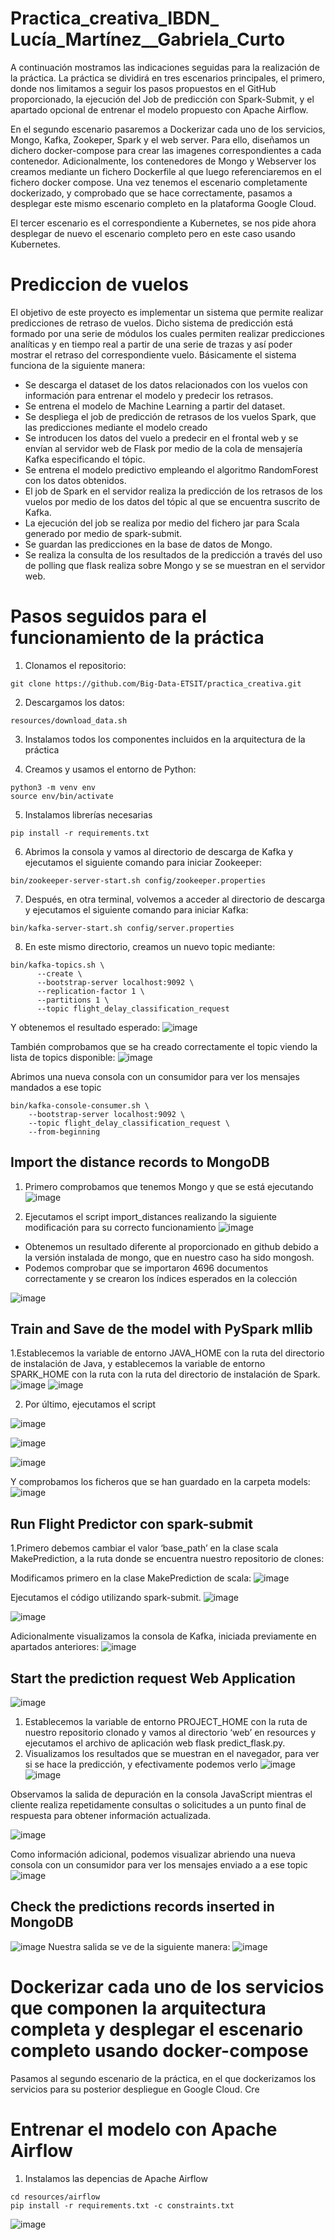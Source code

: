 # Practica_creativa_IBDN_ Lucía_Martínez__Gabriela_Curto
A continuación mostramos las indicaciones seguidas para la realización de la práctica. La práctica se dividirá en tres escenarios principales, el primero, donde nos limitamos a seguir los pasos propuestos en el GitHub proporcionado, la ejecución del Job de predicción con Spark-Submit, y el apartado opcional de entrenar el modelo propuesto con Apache Airflow.

En el segundo escenario pasaremos a Dockerizar cada uno de los servicios, Mongo, Kafka, Zookeper, Spark y el web server. Para ello, diseñamos un dichero docker-compose para crear las imagenes correspondientes a cada contenedor. Adicionalmente, los contenedores de Mongo y Webserver los creamos mediante un fichero Dockerfile al que luego referenciaremos en el fichero docker compose. Una vez tenemos el escenario completamente dockerizado, y comprobado que se hace correctamente, pasamos a desplegar este mismo escenario completo en la plataforma Google Cloud.

El tercer escenario es el correspondiente a Kubernetes, se nos pide ahora desplegar de nuevo el escenario completo pero en este caso usando Kubernetes.


# Prediccion de vuelos
El objetivo de este proyecto es implementar un sistema que permite realizar predicciones de retraso de vuelos. Dicho sistema de predicción está formado por una serie de módulos los cuales permiten realizar predicciones analíticas y en tiempo real a partir de una serie de trazas y así poder mostrar el retraso del correspondiente vuelo. 
Básicamente el sistema funciona de la siguiente manera:

- Se descarga el dataset de los datos relacionados con los vuelos con información  para  entrenar el modelo y predecir los retrasos.
- Se entrena el modelo de Machine Learning a partir del dataset.
- Se despliega el job de predicción de retrasos de los vuelos Spark, que  las predicciones mediante el modelo creado
- Se introducen los datos del vuelo a predecir en el frontal web y se envían al servidor web de Flask por medio de la cola de mensajería Kafka especificando el tópic.
- Se entrena el modelo predictivo empleando el algoritmo RandomForest con los datos obtenidos.
- El job de Spark en el servidor realiza la predicción de los retrasos de los vuelos por medio de los datos del tópic al que se encuentra suscrito de Kafka.
- La ejecución del job se realiza por medio del fichero jar para Scala generado por medio de spark-submit.
- Se guardan las predicciones en la base de datos de Mongo.
- Se realiza la consulta de los resultados de la predicción a través del uso de polling que flask realiza sobre Mongo y se se muestran en el servidor web.


# Pasos seguidos para el funcionamiento de la práctica
1.	Clonamos el repositorio:
```
git clone https://github.com/Big-Data-ETSIT/practica_creativa.git
```

2. Descargamos los datos:
```
resources/download_data.sh
```
3. Instalamos todos los componentes incluidos en la arquitectura de la práctica

4. Creamos y usamos el entorno de Python:
```
python3 -m venv env
source env/bin/activate
```
5. Instalamos librerías necesarias
```
pip install -r requirements.txt
```
6. Abrimos la consola y vamos al directorio de descarga de Kafka y ejecutamos el siguiente comando para iniciar Zookeeper:
```
bin/zookeeper-server-start.sh config/zookeeper.properties
```
 7. Después, en otra terminal, volvemos a acceder al directorio de descarga y ejecutamos el siguiente comando para iniciar Kafka:
```
bin/kafka-server-start.sh config/server.properties
```
8. En este mismo directorio, creamos un nuevo topic mediante:
```
bin/kafka-topics.sh \
      --create \
      --bootstrap-server localhost:9092 \
      --replication-factor 1 \
      --partitions 1 \
      --topic flight_delay_classification_request
 ```    
 Y obtenemos el resultado esperado:
 ![image](https://github.com/gabicurto/Practica_creativa_IBDN/assets/127130231/22ed2616-e276-4380-a163-c103a7ed7abc)

 
 También comprobamos que se ha creado correctamente el topic viendo la lista de topics disponible:
![image](https://github.com/gabicurto/Practica_creativa_IBDN/assets/127130231/47419f93-ec7a-4938-93ca-d80db2a7c3e8)

Abrimos una nueva consola con un consumidor para ver los mensajes mandados a ese topic
```
bin/kafka-console-consumer.sh \
    --bootstrap-server localhost:9092 \
    --topic flight_delay_classification_request \
    --from-beginning
```


 ## Import the distance records to MongoDB
 1. Primero comprobamos que tenemos Mongo y que se está ejecutando
 ![image](https://github.com/gabicurto/Practica_creativa_IBDN/assets/127130231/244c1cb3-4256-4b7c-9949-e1cffc1b2203)
 
 2. Ejecutamos el script import_distances realizando la siguiente modificación para su correcto funcionamiento
![image](https://github.com/gabicurto/Practica_creativa_IBDN/assets/127130231/d9131407-7243-4ff0-af62-d91d8bde82aa)
- Obtenemos un resultado diferente al proporcionado en github debido a la versión instalada de mongo, que en nuestro caso ha sido mongosh.
- Podemos comprobar que se importaron 4696 documentos correctamente y se crearon los índices esperados en la colección

![image](https://github.com/gabicurto/Practica_creativa_IBDN/assets/127130231/c9af6ab8-796a-4965-ad8d-ff7460ae232b)


## Train and Save de the model with PySpark mllib
1.Establecemos la variable de entorno JAVA_HOME con la ruta del directorio de instalación de Java, y establecemos la variable de entorno SPARK_HOME con la ruta con la ruta del directorio de instalación de Spark.
![image](https://github.com/gabicurto/Practica_creativa_IBDN/assets/127130231/f1884a99-27e7-480b-b804-54f41df11240)
![image](https://github.com/gabicurto/Practica_creativa_IBDN/assets/127130231/286cf26b-1486-48bd-9393-b9ac5091baf1)

2. Por último, ejecutamos el script

![image](https://github.com/gabicurto/Practica_creativa_IBDN/assets/127130231/40b3e0cb-b405-4a24-988f-70e4b56872ca)

![image](https://github.com/gabicurto/Practica_creativa_IBDN/assets/127130231/29b6af82-2370-4072-b3c2-dc7eda2f8db9)

![image](https://github.com/gabicurto/Practica_creativa_IBDN/assets/127130231/518709df-6386-4601-a5c1-68f8a59aab13)

Y comprobamos los ficheros que se han guardado en la carpeta models:
![image](https://github.com/gabicurto/Practica_creativa_IBDN/assets/127130231/2170bc47-75f3-43e7-97f2-5dacd90abd67)


## Run Flight Predictor con spark-submit
1.Primero debemos cambiar el valor ‘base_path’ en la clase scala MakePrediction, a la ruta donde se encuentra nuestro repositorio de clones:

Modificamos primero en la clase MakePrediction de scala:
![image](https://github.com/gabicurto/Practica_creativa_IBDN/assets/127130231/09265e47-a308-4683-a4ba-9adc9ada04ff)

Ejecutamos el código utilizando spark-submit.
![image](https://github.com/gabicurto/Practica_creativa_IBDN/assets/127130231/8d17aaf9-e681-4f8b-a652-a9a23733bd50)

![image](https://github.com/gabicurto/Practica_creativa_IBDN/assets/127130231/832e8fea-3818-4d31-add9-9db542325527)

Adicionalmente visualizamos la consola de Kafka, iniciada previamente en apartados anteriores:
![image](https://github.com/gabicurto/Practica_creativa_IBDN/assets/127130231/39d810f6-7871-4971-90d9-ff1c8f6b9ec4)

## Start the prediction request Web Application
![image](https://github.com/gabicurto/Practica_creativa_IBDN/assets/127130231/7c6477e8-1bfe-40ce-a1ad-8528f295661f)
1. Establecemos la variable de entorno PROJECT_HOME con la ruta de nuestro repositorio clonado y vamos al directorio ‘web’ en resources y ejecutamos el archivo de aplicación web flask predict_flask.py. 
2. Visualizamos los resultados que se muestran en el navegador, para ver si se hace la predicción, y efectivamente podemos verlo
![image](https://github.com/gabicurto/Practica_creativa_IBDN/assets/127130231/1cd048d4-772d-4efd-8476-c6078a77951a)
![image](https://github.com/gabicurto/Practica_creativa_IBDN/assets/127130231/187eae20-ef59-45a8-bf9e-3f6a8f012778)

Observamos la salida de depuración en la consola JavaScript mientras el cliente realiza repetidamente consultas o solicitudes a un punto final de respuesta para obtener información actualizada.

![image](https://github.com/gabicurto/Practica_creativa_IBDN/assets/127130231/d8c267bc-67a9-4ecb-b6cd-cf03b543b06a)

Como información adicional, podemos visualizar abriendo una nueva consola con un consumidor para ver los mensajes enviado a a ese topic
![image](https://github.com/gabicurto/Practica_creativa_IBDN/assets/127130231/4de19ac0-af76-46cc-bfcb-c9af0bde505b)

## Check the predictions records inserted in MongoDB
![image](https://github.com/gabicurto/Practica_creativa_IBDN/assets/127130231/9bc8110c-57c1-43af-9bd5-c44eea79beb6)
Nuestra salida se ve de la siguiente manera:
![image](https://github.com/gabicurto/Practica_creativa_IBDN/assets/127130231/d80e1953-717b-4f8d-823c-88c4e7828802)


# Dockerizar cada uno de los servicios que componen la arquitectura completa y desplegar el escenario completo usando docker-compose
Pasamos al segundo escenario de la práctica, en el que dockerizamos los servicios para su posterior despliegue en Google Cloud. Cre

# Entrenar el modelo con Apache Airflow
1. Instalamos las depencias de Apache Airflow
```
cd resources/airflow
pip install -r requirements.txt -c constraints.txt
```
![image](https://github.com/gabicurto/Practica_creativa_IBDN/assets/127130231/1ef2c3e8-1666-4d91-8fb9-413701628cb4)







